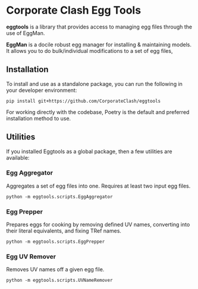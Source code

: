 # Corporate Clash Egg Tools

**eggtools** is a library that provides access to managing egg files through the use of EggMan.

**EggMan** is a docile robust egg manager for installing & maintaining models. 
It allows you to do bulk/individual modifications to a set of egg files,

## Installation
To install and use as a standalone package, you can run the following in your developer environment:
```
pip install git+https://github.com/CorporateClash/eggtools
```

For working directly with the codebase, Poetry is the default and preferred installation method to use.

## Utilities
If you installed Eggtools as a global package, then a few utilities are available:

### Egg Aggregator
Aggregates a set of egg files into one. Requires at least two input egg files.
```
python -m eggtools.scripts.EggAggregator
```

### Egg Prepper
Prepares eggs for cooking by removing defined UV names, converting <ObjectTypes> into their literal equivalents, and
fixing TRef names.
```
python -m eggtools.scripts.EggPrepper
```

### Egg UV Remover
Removes UV names off a given egg file.
```
python -m eggtools.scripts.UVNameRemover
```
